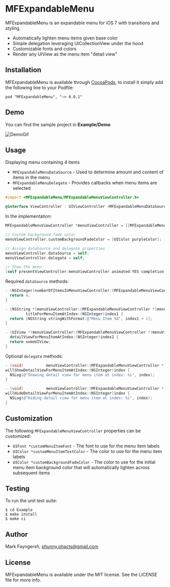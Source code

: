 # MFExpandableMenu

MFExpandableMenu is an expandable menu for iOS 7 with transitions and styling.

- Automatically lighten menu items given base color
- Simple delegation leveraging UICollectionView under the hood
- Customizable fonts and colors
- Render any UIView as the menu item "detail view"

## Installation

MFExpandableMenu is available through [CocoaPods](http://cocoapods.org), to install
it simply add the following line to your Podfile:

    pod "MFExpandableMenu", "~> 0.0.1"

## Demo

You can find the sample project in **Example/Demo**

![DemoGif](https://dl.dropboxusercontent.com/u/1803181/ExpandableMenuGif.gif)

## Usage

Displaying menu containing 4 items

- `MFExpandableMenuDataSource` - Used to determine amount and content of items in the menu
- `MFExpandableMenuDelegate` - Provides callbacks when menu items are selected

```objective-c
#import <MFExpandableMenu/MFExpandableMenuViewController.h>

@interface ViewController : UIViewController <MFExpandableMenuDataSource, MFExpandableMenuDelegate>
```

In the implementation:

```objective-c
MFExpandableMenuViewController *menuViewController = [[MFExpandableMenuViewController alloc] init];

// Custom background fade color
menuViewController.customBackgroundFadeColor = [UIColor purpleColor];

// Assign dataSource and delegate properties
menuViewController.dataSource = self;
menuViewController.delegate = self;

// Show the menu
[self presentViewController:menuViewController animated:YES completion:nil];
```

Required `dataSource` methods:

```objective-c
- (NSInteger)numberOfItemsInMenuViewController:(MFExpandableMenuViewController *)menuViewController {
  return 4;
}

- (NSString *)menuViewController:(MFExpandableMenuViewController *)menuViewController
         titleForMenuItemAtIndex:(NSInteger)index1 {
  return [NSString stringWithFormat:@"Menu Item %d", index1 + 1];
}

- (UIView *)menuViewController:(MFExpandableMenuViewController *)menuViewController
  detailViewForMenuItemAtIndex:(NSInteger)index1 {
  return someUIView;
}
```

Optional `delegate` methods:

```objective-c
- (void)          menuViewController:(MFExpandableMenuViewController *)menuViewController
willShowDetailViewForMenuItemAtIndex:(NSInteger)index {
  NSLog(@"Showing detail view for menu item at index: %i", index);
}

- (void)          menuViewController:(MFExpandableMenuViewController *)menuViewController
willHideDetailViewForMenuItemAtIndex:(NSInteger)index {
  NSLog(@"Hiding detail view for menu item at index: %i", index);
}
```

## Customization

The following `MFExpandableMenuViewController` properties can be customized:

- `UIFont *customMenuItemFont` - The font to use for the menu item labels
- `UIColor *customMenuItemTextColor` - The color to use for the menu item labels
- `UIColor *customBackgroundFadeColor` - The color to use for the initial menu item background color that will automatically lighten across subsequent items

## Testing

To run the unit test suite:

    $ cd Example
    $ make install
    $ make ci

## Author

Mark Fayngersh, phunny.phacts@gmail.com

## License

MFExpandableMenu is available under the MIT license. See the LICENSE file for more info.

